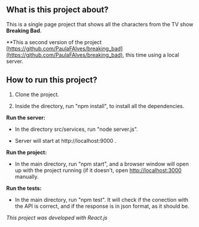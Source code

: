 

## What is this project about?


  This is a single page project that shows all the characters from the TV show **Breaking Bad**.

  **This a second version of the project [https://github.com/PaulaFAlves/breaking_bad](https://github.com/PaulaFAlves/breaking_bad), this time using a local server.



## How to run this project?

 1. Clone the project.
 
 2. Inside the directory, run "npm install", to install all the dependencies.



**Run the server:**

 - In the directory src/services, run "node server.js".
 
 - Server will start at http://localhost:9000 .



**Run the project:**

 - In the main directory, run "npm start", and a browser window will open up with the project running (if it doesn't, open [http://localhost:3000](http://localhost:3000) manually.



**Run the tests:**

 - In the main directory, run "npm test". It will check if the conection with the API is correct, and if the response is in json format, as it should be.



*This project was developed with React.js*